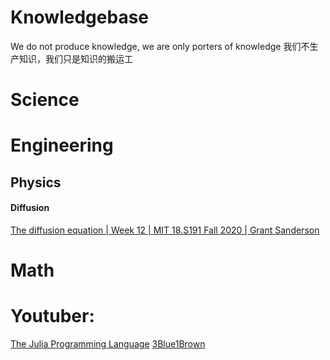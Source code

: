 # Knowledgebase
We do not produce knowledge, we are only porters of knowledge
我们不生产知识，我们只是知识的搬运工



# Science

# Engineering

## Physics

#### Diffusion
[The diffusion equation | Week 12 | MIT 18.S191 Fall 2020 | Grant Sanderson](https://www.youtube.com/watch?v=a3V0BJLIo_c)


# Math


# Youtuber:
[The Julia Programming Language](https://www.youtube.com/user/JuliaLanguage)
[3Blue1Brown](https://www.youtube.com/channel/UCYO_jab_esuFRV4b17AJtAw)

